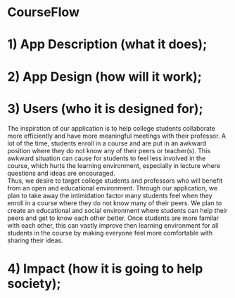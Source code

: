 # CourseFlow



# 1) App Description (what it does); 



# 2) App Design (how will it work); 
# 3) Users (who it is designed for);
      
The inspiration of our application is to help college students collaborate more efficiently and have more meaningful meetings with their professor.
A lot of the time, students enroll in a course and are put in an awkward position where they do not know any of their peers or teacher(s). 
This awkward situation can cause for students to feel less involved in the course, which hurts the learning environment, especially in lecture where questions and ideas are encouraged.  
Thus, we desire to target college students and professors who will benefit from an open and educational environment. Through our application, we plan to take away the intimidation factor many students feel when they enroll in a course where they do not know many of their peers.
We plan to create an educational and social environment where students can help their peers and get to know each other better.
Once students are more familar with each other, this can vastly improve then learning environment for all students in the course by making everyone feel more comfortable with sharing their ideas.
  


# 4) Impact (how it is going to help society);
